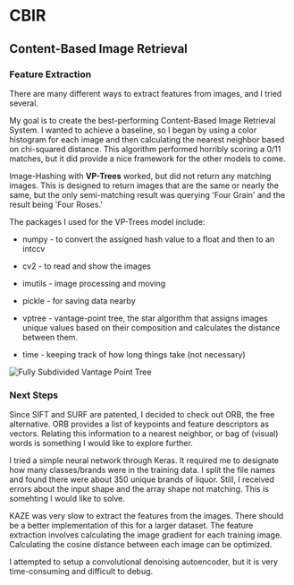 # CBIR
## Content-Based Image Retrieval

### Feature Extraction

There are many different ways to extract features from images, and I tried several. 
  
My goal is to create the best-performing Content-Based Image Retrieval System. I wanted to achieve a baseline, so I began by using a color histogram for each image and then calculating the nearest neighbor based on chi-squared distance. This algorithm performed horribly scoring a 0/11 matches, but it did provide a nice framework for the other models to come. 
 
Image-Hashing with **VP-Trees** worked, but did not return any matching images. This is designed to return images that are the same or nearly the same, but the only semi-matching result was querying 'Four Grain' and the result being 'Four Roses.'

The packages I used for the VP-Trees model include:

* numpy - to convert the assigned hash value to a float and then to an intccv

* cv2 - to read and show the images

* imutils - image processing and moving

* pickle - for saving data nearby

* vptree - vantage-point tree, the star algorithm that assigns images unique values based on their composition and calculates the distance between them. 

* time - keeping track of how long things take (not necessary) 

![Fully Subdivided Vantage Point Tree](https://i.imgur.com/141xhIo.png)

### Next Steps

Since SIFT and SURF are patented, I decided to check out ORB, the free alternative. ORB provides a list of keypoints and feature descriptors as vectors. Relating this information to a nearest neighbor, or bag of (visual) words is something I would like to explore further. 
 
I tried a simple neural network through Keras. It required me to designate how many classes/brands were in the training data. I split the file names and found there were about 350 unique brands of liquor. Still, I received errors about the input shape and the array shape not matching. This is somehting I would like to solve. 

KAZE was very slow to extract the features from the images. There should be a better implementation of this for a larger dataset. The feature extraction involves calculating the image gradient for each training image. Calculating the cosine distance between each image can be optimized.

I attempted to setup a convolutional denoising autoencoder, but it is very time-consuming and difficult to debug. 
